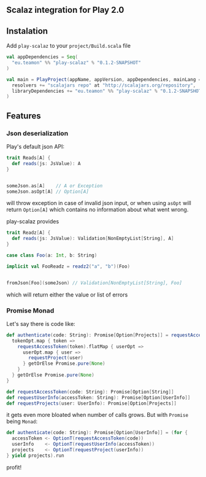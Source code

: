 ## Scalaz integration for Play 2.0

## Instalation

Add `play-scalaz` to your `project/Build.scala` file

``` scala
val appDependencies = Seq(
  "eu.teamon" %% "play-scalaz" % "0.1.2-SNAPSHOT"
)

val main = PlayProject(appName, appVersion, appDependencies, mainLang = SCALA).settings(
  resolvers += "scalajars repo" at "http://scalajars.org/repository",
  libraryDependencies += "eu.teamon" %% "play-scalaz" % "0.1.2-SNAPSHOT"
)
```

## Features

### Json deserialization

Play's default json API:
```scala
trait Reads[A] {
  def reads(js: JsValue): A
}


someJson.as[A]    // A or Exception
someJson.asOpt[A] // Option[A]

```

will throw exception in case of invalid json input, or when using `asOpt` will return `Option[A]` which contains no information about what went wrong.

play-scalaz provides
```scala
trait Readz[A] {
  def reads(js: JsValue): Validation[NonEmptyList[String], A]
}

case class Foo(a: Int, b: String)

implicit val FooReadz = readz2("a", "b")(Foo)


fromJson[Foo](someJson) // Validation[NonEmptyList[String], Foo]
```

which will return either the value or list of errors


### Promise Monad

Let's say there is code like:
```scala
def authenticate(code: String): Promise[Option[Projects]] = requestAccessToken(code).flatMap { tokenOpt =>
  tokenOpt.map { token => 
    requestAccessToken(token).flatMap { userOpt =>
      userOpt.map { user =>
        requestProject(user)
      } getOrElse Promise.pure(None)
    }
  } getOrElse Promise.pure(None)
}

def requestAccessToken(code: String): Promise[Option[String]]
def requestUserInfo(accessToken: String): Promise[Option[UserInfo]]
def requestProjects(user: UserInfo): Promise[Option[Projects]]
```

it gets even more bloated when number of calls grows.
But with `Promise` being `Monad`:

```scala
def authenticate(code: String): Promise[Option[UserInfo]] = (for {
  accessToken <- OptionT(requestAccessToken(code))
  userInfo    <- OptionT(requestUserInfo(accessToken))
  projects    <- OptionT(requestProject(userInfo))
} yield projects).run
```

profit!
